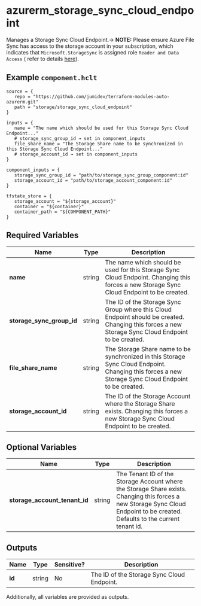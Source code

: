 # azurerm_storage_sync_cloud_endpoint

Manages a Storage Sync Cloud Endpoint.-> **NOTE:** Please ensure Azure File Sync has access to the storage account in your subscription, which indicates that `Microsoft.StorageSync` is assigned role `Reader and Data Access` ( refer to details [here](https://docs.microsoft.com/azure/storage/files/storage-sync-files-troubleshoot?tabs=portal1%2Cazure-portal#common-troubleshooting-steps)).

## Example `component.hclt`

```hcl
source = {
   repo = "https://github.com/jumidev/terraform-modules-auto-azurerm.git"   
   path = "storage/storage_sync_cloud_endpoint"   
}

inputs = {
   name = "The name which should be used for this Storage Sync Cloud Endpoint..."   
   # storage_sync_group_id → set in component_inputs
   file_share_name = "The Storage Share name to be synchronized in this Storage Sync Cloud Endpoint..."   
   # storage_account_id → set in component_inputs
}

component_inputs = {
   storage_sync_group_id = "path/to/storage_sync_group_component:id"   
   storage_account_id = "path/to/storage_account_component:id"   
}

tfstate_store = {
   storage_account = "${storage_account}"   
   container = "${container}"   
   container_path = "${COMPONENT_PATH}"   
}

```

## Required Variables

| Name | Type |  Description |
| ---- | --------- |  ----------- |
| **name** | string |  The name which should be used for this Storage Sync Cloud Endpoint. Changing this forces a new Storage Sync Cloud Endpoint to be created. | 
| **storage_sync_group_id** | string |  The ID of the Storage Sync Group where this Cloud Endpoint should be created. Changing this forces a new Storage Sync Cloud Endpoint to be created. | 
| **file_share_name** | string |  The Storage Share name to be synchronized in this Storage Sync Cloud Endpoint. Changing this forces a new Storage Sync Cloud Endpoint to be created. | 
| **storage_account_id** | string |  The ID of the Storage Account where the Storage Share exists. Changing this forces a new Storage Sync Cloud Endpoint to be created. | 

## Optional Variables

| Name | Type |  Description |
| ---- | --------- |  ----------- |
| **storage_account_tenant_id** | string |  The Tenant ID of the Storage Account where the Storage Share exists. Changing this forces a new Storage Sync Cloud Endpoint to be created. Defaults to the current tenant id. | 



## Outputs

| Name | Type | Sensitive? | Description |
| ---- | ---- | --------- | --------- |
| **id** | string | No  | The ID of the Storage Sync Cloud Endpoint. | 

Additionally, all variables are provided as outputs.
